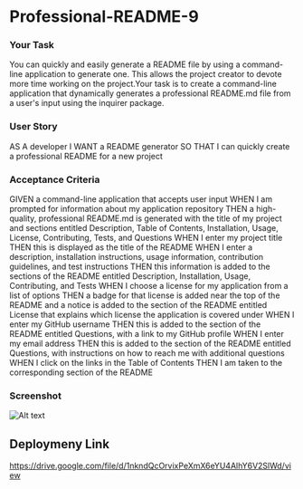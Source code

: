 # Professional-README-9

### Your Task

You can quickly and easily generate a README file by using a command-line application to generate one. This allows the project creator to devote more time working on the project.Your task is to create a command-line application that dynamically generates a professional README.md file from a user's input using the inquirer package.

### User Story

AS A developer
I WANT a README generator
SO THAT I can quickly create a professional README for a new project

### Acceptance Criteria 

GIVEN a command-line application that accepts user input
WHEN I am prompted for information about my application repository
THEN a high-quality, professional README.md is generated with the title of my project and sections entitled Description, Table of Contents, Installation, Usage, License, Contributing, Tests, and Questions
WHEN I enter my project title
THEN this is displayed as the title of the README
WHEN I enter a description, installation instructions, usage information, contribution guidelines, and test instructions
THEN this information is added to the sections of the README entitled Description, Installation, Usage, Contributing, and Tests
WHEN I choose a license for my application from a list of options
THEN a badge for that license is added near the top of the README and a notice is added to the section of the README entitled License that explains which license the application is covered under
WHEN I enter my GitHub username
THEN this is added to the section of the README entitled Questions, with a link to my GitHub profile
WHEN I enter my email address
THEN this is added to the section of the README entitled Questions, with instructions on how to reach me with additional questions
WHEN I click on the links in the Table of Contents
THEN I am taken to the corresponding section of the README

### Screenshot

![Alt text](<Screen Shot 2024-01-31 at 5.03.46 PM.png>)

## Deploymeny Link

https://drive.google.com/file/d/1nkndQcOrvixPeXmX6eYU4AlhY6V2SlWd/view